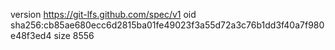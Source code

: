 version https://git-lfs.github.com/spec/v1
oid sha256:cb85ae680ecc6d2815ba01fe49023f3a55d72a3c76b1dd3f40a7f980e48f3ed4
size 8556
